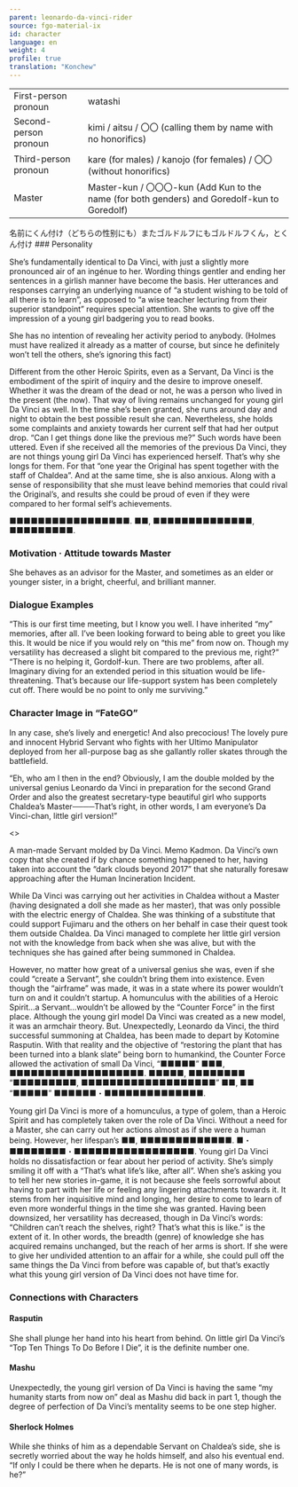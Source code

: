 ```yaml
---
parent: leonardo-da-vinci-rider
source: fgo-material-ix
id: character
language: en
weight: 4
profile: true
translation: "Konchew"
---
```


<table>
  <tr><td>First-person pronoun</td><td>watashi</td></tr>
  <tr><td>Second-person pronoun</td><td>kimi / aitsu / 〇〇 (calling them by name with no honorifics)</td></tr>
  <tr><td>Third-person pronoun</td><td>kare (for males) / kanojo (for females) / 〇〇 (without honorifics)</td></tr>
  <tr><td>Master</td><td>Master-kun / 〇〇〇-kun (Add Kun to the name (for both genders) and Goredolf-kun to Goredolf)</td></tr>
</table>
名前にくん付け（どちらの性别にも）またゴルドルフにもゴルドルフくん，とくん付け
### Personality

She’s fundamentally identical to Da Vinci, with just a slightly more pronounced air of an ingénue to her.
Wording things gentler and ending her sentences in a girlish manner have become the basis.
Her utterances and responses carrying an underlying nuance of “a student wishing to be told of all there is to learn”, as opposed to “a wise teacher lecturing from their superior standpoint” requires special attention.
She wants to give off the impression of a young girl badgering you to read books.

She has no intention of revealing her activity period to anybody.
(Holmes must have realized it already as a matter of course, but since he definitely won’t tell the others, she’s ignoring this fact)

Different from the other Heroic Spirits, even as a Servant, Da Vinci is the embodiment of the spirit of inquiry and the desire to improve oneself. Whether it was the dream of the dead or not, he was a person who lived in the present (the now). That way of living remains unchanged for young girl Da Vinci as well.
In the time she’s been granted, she runs around day and night to obtain the best possible result she can.
Nevertheless, she holds some complaints and anxiety towards her current self that had her output drop.
“Can I get things done like the previous me?” Such words have been uttered. Even if she received all the memories of the previous Da Vinci, they are not things young girl Da Vinci has experienced herself. That’s why she longs for them. For that “one year the Original has spent together with the staff of Chaldea”.
And at the same time, she is also anxious. Along with a sense of responsibility that she must leave behind memories that could rival the Original’s, and results she could be proud of even if they were compared to her formal self’s achievements.

■■■■■■■■■■■■■■■■■.
■■, ■■■■■■■■■■■■■■, ■■■■■■■■■.

### Motivation · Attitude towards Master

She behaves as an advisor for the Master, and sometimes as an elder or younger sister, in a bright, cheerful, and brilliant manner.

### Dialogue Examples

“This is our first time meeting, but I know you well.
I have inherited “my” memories, after all.
I’ve been looking forward to being able to greet you like this.
It would be nice if you would rely on “this me” from now on.
Though my versatility has decreased a slight bit compared to the previous me, right?”
“There is no helping it, Gordolf-kun. There are two problems, after all.
Imaginary diving for an extended period in this situation would be life-threatening.
That’s because our life-support system has been completely cut off.
There would be no point to only me surviving.”

### Character Image in “FateGO”

In any case, she’s lively and energetic! And also precocious!
The lovely pure and innocent Hybrid Servant who fights with her Ultimo Manipulator deployed from her all-purpose bag as she gallantly roller skates through the battlefield.

“Eh, who am I then in the end?
Obviously, I am the double molded by the universal genius Leonardo da Vinci in preparation for the second Grand Order and also the greatest secretary-type beautiful girl who supports Chaldea’s Master────That’s right, in other words, I am everyone’s Da Vinci-chan, little girl version!”

<>

A man-made Servant molded by Da Vinci. Memo Kadmon.
Da Vinci’s own copy that she created if by chance something happened to her, having taken into account the “dark clouds beyond 2017” that she naturally foresaw approaching after the Human Incineration Incident.

While Da Vinci was carrying out her activities in Chaldea without a Master (having designated a doll she made as her master), that was only possible with the electric energy of Chaldea.
She was thinking of a substitute that could support Fujimaru and the others on her behalf in case their quest took them outside Chaldea.
Da Vinci managed to complete her little girl version not with the knowledge from back when she was alive, but with the techniques she has gained after being summoned in Chaldea.

However, no matter how great of a universal genius she was, even if she could “create a Servant”, she couldn’t bring them into existence.
Even though the “airframe” was made, it was in a state where its power wouldn’t turn on and it couldn’t startup.
A homunculus with the abilities of a Heroic Spirit…a Servant…wouldn’t be allowed by the “Counter Force” in the first place.
Although the young girl model Da Vinci was created as a new model, it was an armchair theory.
But. Unexpectedly, Leonardo da Vinci, the third successful summoning at Chaldea, has been made to depart by Kotomine Rasputin.
With that reality and the objective of “restoring the plant that has been turned into a blank slate” being born to humankind, the Counter Force allowed the activation of small Da Vinci, “■■■■■” ■■■, ■■■■■■■■■■■■■■■■■■■. ■■■■■, ■■■■■■■■ “■■■■■■■■■, ■■■■■■■■■■■■■■■■■■■” ■■, ■■ “■■■■■” ■■■■■■・■■■■■■■■■■■■■■.

Young girl Da Vinci is more of a homunculus, a type of golem, than a Heroic Spirit and has completely taken over the role of Da Vinci.
Without a need for a Master, she can carry out her actions almost as if she were a human being.
However, her lifespan’s ■■, ■■■■■■■■■■■■■.
■・■■■■■■■■・■■■■■■■■■■■■■■■■■.
Young girl Da Vinci holds no dissatisfaction or fear about her period of activity. She’s simply smiling it off with a “That’s what life’s like, after all”.
When she’s asking you to tell her new stories in-game, it is not because she feels sorrowful about having to part with her life or feeling any lingering attachments towards it. It stems from her inquisitive mind and longing, her desire to come to learn of even more wonderful things in the time she was granted.
Having been downsized, her versatility has decreased, though in Da Vinci’s words: “Children can’t reach the shelves, right? That’s what this is like.” is the extent of it. In other words, the breadth (genre) of knowledge she has acquired remains unchanged, but the reach of her arms is short.
If she were to give her undivided attention to an affair for a while, she could pull off the same things the Da Vinci from before was capable of, but that’s exactly what this young girl version of Da Vinci does not have time for.

### Connections with Characters

#### Rasputin

She shall plunge her hand into his heart from behind.
On little girl Da Vinci’s “Top Ten Things To Do Before I Die”, it is the definite number one.
 
#### Mashu

Unexpectedly, the young girl version of Da Vinci is having the same “my humanity starts from now on” deal as Mashu did back in part 1, though the degree of perfection of Da Vinci’s mentality seems to be one step higher.
 
#### Sherlock Holmes

While she thinks of him as a dependable Servant on Chaldea’s side, she is secretly worried about the way he holds himself, and also his eventual end. “If only I could be there when he departs. He is not one of many words, is he?”

